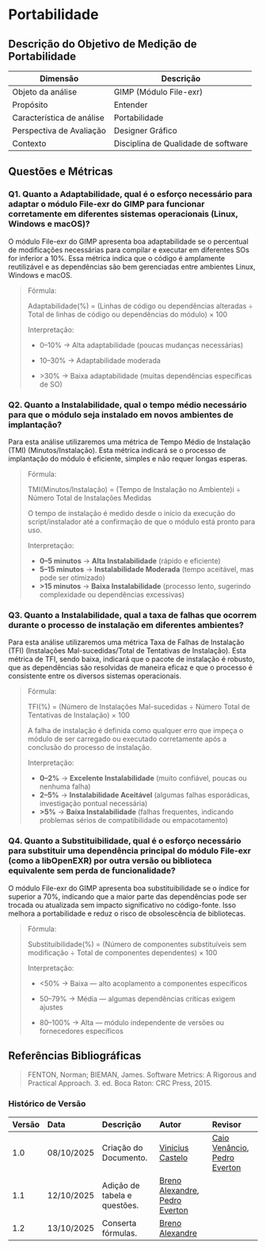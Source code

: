 # Portabilidade

## Descrição do Objetivo de Medição de Portabilidade

|        Dimensão           |                   Descrição                     |
|---------------------------|-------------------------------------------------|
| Objeto da análise         | GIMP (Módulo File-exr)                          |
| Propósito                 | Entender                                        |
| Característica de análise | Portabilidade                                   | 
| Perspectiva de Avaliação  | Designer Gráfico                                |
| Contexto                  | Disciplina de Qualidade de software             |

## Questões e Métricas

### Q1. Quanto a Adaptabilidade, qual é o esforço necessário para adaptar o módulo File-exr do GIMP para funcionar corretamente em diferentes sistemas operacionais (Linux, Windows e macOS)?

O módulo File-exr do GIMP apresenta boa adaptabilidade se o percentual de modificações necessárias para compilar e executar em diferentes SOs for inferior a 10%. Essa métrica indica que o código é amplamente reutilizável e as dependências são bem gerenciadas entre ambientes Linux, Windows e macOS.

> Fórmula:
>
> Adaptabilidade(%) = (Linhas de código ou dependências alteradas ÷ Total de linhas de código ou dependências do módulo) × 100
>
> Interpretação:
>
> - 0–10% → Alta adaptabilidade (poucas mudanças necessárias)
>
> - 10–30% → Adaptabilidade moderada
>
> - \>30% → Baixa adaptabilidade (muitas dependências específicas de SO)

### Q2. Quanto a Instalabilidade, qual o tempo médio necessário para que o módulo seja instalado em novos ambientes de implantação?

Para esta análise utilizaremos uma métrica de Tempo Médio de Instalação (TMI) (Minutos/Instalação).
Esta métrica indicará se o processo de implantação do módulo é eficiente, simples e não requer longas esperas.
> Fórmula:
>
> TMI(Minutos/Instalação) = (Tempo de Instalação no Ambiente)i ÷ Número Total de Instalações Medidas
>
> O tempo de instalação é medido desde o início da execução do script/instalador até a confirmação de que o módulo está pronto para uso.
>
> Interpretação:
>
> - **0–5 minutos** → **Alta Instalabilidade** (rápido e eficiente)
> - **5–15 minutos** → **Instalabilidade Moderada** (tempo aceitável, mas pode ser otimizado)
> - **>15 minutos** → **Baixa Instalabilidade** (processo lento, sugerindo complexidade ou dependências excessivas)

### Q3. Quanto a Instalabilidade, qual a taxa de falhas que ocorrem durante o processo de instalação em diferentes ambientes?

Para esta análise utilizaremos uma métrica Taxa de Falhas de Instalação (TFI) (Instalações Mal-sucedidas/Total de Tentativas de Instalação).
Esta métrica de TFI, sendo baixa, indicará que o pacote de instalação é robusto, que as dependências são resolvidas de maneira eficaz e que o processo é consistente entre os diversos sistemas operacionais.

> Fórmula:
>
> TFI(%) = (Número de Instalações Mal-sucedidas ÷ Número Total de Tentativas de Instalação) × 100
>
> A falha de instalação é definida como qualquer erro que impeça o módulo de ser carregado ou executado corretamente após a conclusão do processo de instalação.
>
> Interpretação:
>
> - **0–2%** → **Excelente Instalabilidade** (muito confiável, poucas ou nenhuma falha)
> - **2–5%** → **Instalabilidade Aceitável** (algumas falhas esporádicas, investigação pontual necessária)
> - **>5%** → **Baixa Instalabilidade** (falhas frequentes, indicando problemas sérios de compatibilidade ou empacotamento)

### Q4. Quanto a Substituibilidade, qual é o esforço necessário para substituir uma dependência principal do módulo File-exr (como a libOpenEXR) por outra versão ou biblioteca equivalente sem perda de funcionalidade?

O módulo File-exr do GIMP apresenta boa substituibilidade se o índice for superior a 70%, indicando que a maior parte das dependências pode ser trocada ou atualizada sem impacto significativo no código-fonte. Isso melhora a portabilidade e reduz o risco de obsolescência de bibliotecas.

> Fórmula:
>
> Substituibilidade(%) = (Número de componentes substituíveis sem modificação ÷ Total de componentes dependentes) × 100
>
> Interpretação:
>
> - <50% → Baixa — alto acoplamento a componentes específicos
>
> - 50–79% → Média — algumas dependências críticas exigem ajustes
>
> - 80–100% → Alta — módulo independente de versões ou fornecedores específicos

## Referências Bibliográficas

> FENTON, Norman; BIEMAN, James. Software Metrics: A Rigorous and Practical Approach. 3. ed. Boca Raton: CRC Press, 2015.

### **Histórico de Versão**

| Versão | Data       | Descrição                                         | Autor          | Revisor          |
| :----- | :--------- | :------------------------------------------------ | :------------- | :--------------- |
| 1.0    | 08/10/2025 | Criação do Documento. | [Vinicius Castelo](https://github.com/Vini47)     | [Caio Venâncio](https://www.github.com/caio-venancio), [Pedro Everton](https://github.com/pedroeverton217) |
| 1.1    | 12/10/2025 | Adição de tabela e questões. | [Breno Alexandre](https://github.com/brenoalexandre0), [Pedro Everton](https://github.com/pedroeverton217) | |
| 1.2    | 13/10/2025 | Conserta fórmulas. | [Breno Alexandre](https://github.com/brenoalexandre0) | |